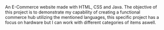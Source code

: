 An E-Commerce website made with HTML, CSS and Java.
The objective of this project is to demonstrate my capability of creating a functional commerce hub utilizing the mentioned languages, this specific project has a focus on hardware but I can work with different categories of items aswell.

